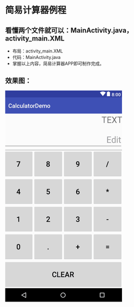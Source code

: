 # 简易计算器例程
## 看懂两个文件就可以：MainActivity.java，activity_main.XML
- 布局：activity_main.XML
- 代码：MainActivity.java
- 掌握以上内容，简易计算器APP即可制作完成。
## 效果图：   

![效果图](https://github.com/HBU/AndroidDemo/blob/master/chapter05/CalculatorDemo/calculator.png)
